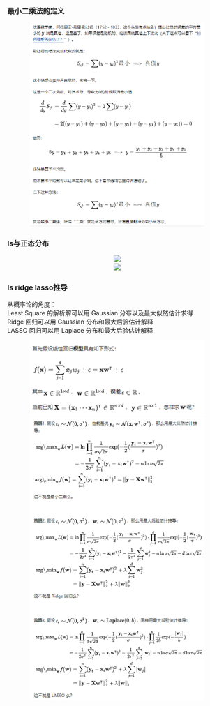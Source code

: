 ### 最小二乘法的定义  
<div align=center><img src="./pics/ls.png" width="400"/></div>  

### ls与正态分布  
<div align=center><img src="./pics/ls与g0.png" width="400"/></div>  

<div align=center><img src="./pics/ls与g1.png" width="400"/></div>  

### ls ridge lasso推导  
从概率论的角度：  
Least Square 的解析解可以用 Gaussian 分布以及最大似然估计求得  
Ridge 回归可以用 Gaussian 分布和最大后验估计解释  
LASSO 回归可以用 Laplace 分布和最大后验估计解释  
<div align=center><img src="./pics/ls推1.png" width="400"/></div>  
  
<div align=center><img src="./pics/ls推2.png" width="400"/></div>  
